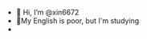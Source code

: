 - 👋 Hi, I’m @xin6672
- 🤔My English is poor, but I'm studying 
- 

<!---
xin6672/xin6672 is a ✨ special ✨ repository because its `README.md` (this file) appears on your GitHub profile.
You can click the Preview link to take a look at your changes.
--->
